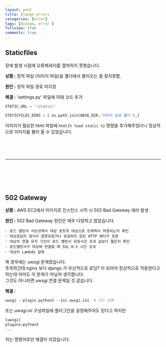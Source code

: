 ```yaml
---
layout: post
title: Django errors
categories: [error]
tags: [Django, error ]
fullview: true
comments: true
---
```



## **Staticfiles**

장애 발생 시점에 오류메세지를 캡쳐하지 못했습니다.

**상황 :** 정적 파일 (이미지 파일)을 폴더에서 불러오는 중 찾지못함.

**원인 :** 정적 파일 경로 미지정

**해결 :** 'settings.py' 파일에 아래 코드 추가

```python
STATIC_URL = '/static/'

STATICFILES_DIRS = [ os.path.join(BASE_DIR,'이미지 보관 폴더'),]
```
이미지가 필요한 html 파일에  ```html{% load static %}``` 명령을 추가해주었더니 정상적으로 이미지를 불러 올 수 있었습니다.

<br><br><br> 

--- 

<br><br><br><br>

## **502 Gateway**

**상황 :** AWS EC2에서 이미지로 인스턴스 시작 시  502 Bad Gateway 에러 발생

**원인 :** 502 Bad Gateway 원인은 매우 다양하고 많았습니다.

    - 로드 밸런서 서브넷에서 대상 포트의 대상으로 트래픽이 허용되는지 확인
    - 대상응답의 형식이 잘못되었거나 유효하지 않은 HTTP 헤더가 포함
    - 대상의 연결 유지 기간이 로드 밸런서 유휴시간 초과 값보다 짧은지 확인
    - 로드밸런서가 대상에 연결할 때 SSL H.S 시간 초과
    - 대상이 Lambda 일때

제 경우에는 uwsgi 문제였습니다.<br>
추측하건데 nginx 보다 django 가 우선적으로 로딩? 이 되어야 정상적으로 작동한다고 하는데 아마도 이 문제가 아닐까 생각합니다.<br>
그것도 아니라면 uwsgi 연결 문제일 것 같습니다.

**해결 :** 
```python
uwsgi --plugin python3 --ini uwsgi.ini  # 코드 실행 
```
또는 uwsgi.ini 구성파일에 플러그인을 설정해주어도 된다고 하지만
```python
[uwsgi]
plugins=python3 
...
```
저는 명령어로만 해결이 되었습니다.










